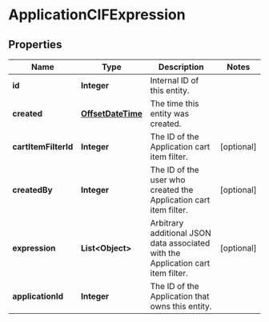

# ApplicationCIFExpression

## Properties

Name | Type | Description | Notes
------------ | ------------- | ------------- | -------------
**id** | **Integer** | Internal ID of this entity. | 
**created** | [**OffsetDateTime**](OffsetDateTime.md) | The time this entity was created. | 
**cartItemFilterId** | **Integer** | The ID of the Application cart item filter. |  [optional]
**createdBy** | **Integer** | The ID of the user who created the Application cart item filter. |  [optional]
**expression** | **List&lt;Object&gt;** | Arbitrary additional JSON data associated with the Application cart item filter. |  [optional]
**applicationId** | **Integer** | The ID of the Application that owns this entity. | 



